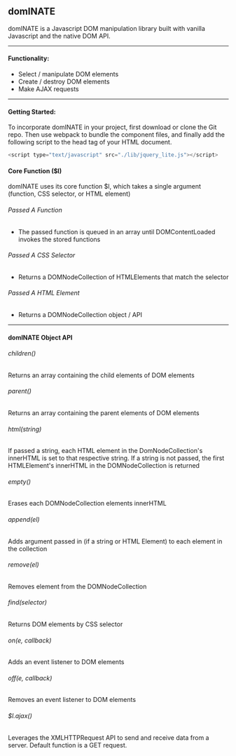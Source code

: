 ## domINATE

domINATE is a Javascript DOM manipulation library built with vanilla Javascript and the native DOM API.
***
#### Functionality:
* Select / manipulate DOM elements
* Create / destroy DOM elements
* Make AJAX requests
***
#### Getting Started:
To incorporate domINATE in your project, first download or clone the Git repo.  Then use webpack to bundle the component files, and finally add the following script to the head tag of your HTML document.

```javascript
<script type="text/javascript" src="./lib/jquery_lite.js"></script>
```

#### Core Function ($l)

domINATE uses its core function $l, which takes a single argument (function, CSS selector, or HTML element)

###### Passed A Function
* The passed function is queued in an array until DOMContentLoaded invokes the stored functions

###### Passed A CSS Selector
* Returns a DOMNodeCollection of HTMLElements that match the selector

###### Passed A HTML Element
* Returns a DOMNodeCollection object / API
***
#### domINATE Object API
###### children()
Returns an array containing the  child elements of DOM elements

###### parent()
Returns an array containing the  parent elements of DOM elements

###### html(string)
If passed a string, each HTML element in the DomNodeCollection's innerHTML is set to that respective string.  If a string is not passed, the first HTMLElement's innerHTML in the DOMNodeCollection is returned

###### empty()
Erases each DOMNodeCollection elements innerHTML

###### append(el)
Adds argument passed in (if a string or HTML Element) to each element in the collection

###### remove(el)
Removes element from the DOMNodeCollection

###### find(selector)
Returns DOM elements by CSS selector

###### on(e, callback)
Adds an event listener to DOM elements

###### off(e, callback)
Removes an event listener to DOM elements

###### $l.ajax()
Leverages the XMLHTTPRequest API to send and receive data from a server. Default function is a GET request.
